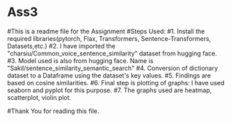 # Ass3

#This is a readme file for the Assignment
#Steps Used:
  #1. Install the required libraries(pytorch, Flax, Transformers, Sentence-Transformers, Datasets,etc.)
  #2. I have imported the "charsiu/Common_voice_sentence_similarity" dataset from hugging face.
  #3. Model used is also from hugging face. Name is "Sakil/sentence_similarity_semantic_search"
  #4. Conversion of dictionary dataset to a Dataframe using the dataset's key values.
  #5. Findings are based on cosine similarities.
  #6. Final step is plotting of graphs: I have used seaborn and pyplot for this purpose.
  #7. The graphs used are heatmap, scatterplot, violin plot.

#Thank You for reading this file.
